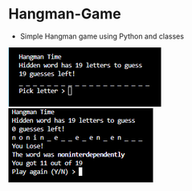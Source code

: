 # Hangman-Game
- Simple Hangman game using Python and classes

![Hangman](screenshot_1.png)
![Hangman](screenshot_2.png)